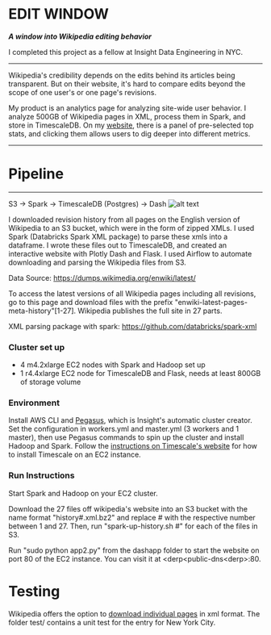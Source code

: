 # EDIT WINDOW

***A window into Wikipedia editing behavior***

I completed this project as a fellow at Insight Data Engineering in NYC.

***

Wikipedia's credibility depends on the edits behind its articles being transparent. But on their website, it's hard to compare edits beyond the scope of one user's or one page's revisions.

My product is an analytics page for analyzing site-wide user behavior. I analyze 500GB of Wikipedia pages in XML, process them in Spark, and store in TimescaleDB. On my [website](editwindow.wiki), there is a panel of pre-selected top stats, and clicking them allows users to dig deeper into different metrics.

***

# Pipeline
-----------------
S3 -> Spark -> TimescaleDB (Postgres) -> Dash 
![alt text](https://github.com/thecolorkeo/InsightWiki/blob/dev/Pipeline.png "EditWindow Pipeline")

I downloaded revision history from all pages on the English version of Wikipedia to an S3 bucket, which were in the form of zipped XMLs. I used Spark (Databricks Spark XML package) to parse these xmls into a dataframe. I wrote these files out to TimescaleDB, and created an interactive website with Plotly Dash and Flask. I used Airflow to automate downloading and parsing the Wikipedia files from S3.

Data Source: https://dumps.wikimedia.org/enwiki/latest/

To access the latest versions of all Wikipedia pages including all revisions, go to this page and download files with the prefix "enwiki-latest-pages-meta-history"[1-27]. Wikipedia publishes the full site in 27 parts.

XML parsing package with spark: https://github.com/databricks/spark-xml

### Cluster set up
- 4 m4.2xlarge EC2 nodes with Spark and Hadoop set up
- 1 r4.4xlarge EC2 node for TimescaleDB and Flask, needs at least 800GB of storage volume

### Environment
Install AWS CLI and [Pegasus](https://github.com/InsightDataScience/pegasus), which is Insight's automatic cluster creator. Set the configuration in workers.yml and master.yml (3 workers and 1 master), then use Pegasus commands to spin up the cluster and install Hadoop and Spark. Follow the [instructions on Timescale's website](https://blog.timescale.com/tutorial-installing-timescaledb-on-aws-c8602b767a98/) for how to install Timescale on an EC2 instance.

### Run Instructions
Start Spark and Hadoop on your EC2 cluster.

Download the 27 files off wikipedia's website into an S3 bucket with the name format "history#.xml.bz2" and replace # with the respective number between 1 and 27. Then, run "spark-up-history.sh #" for each of the files in S3.

Run "sudo python app2.py" from the dashapp folder to start the website on port 80 of the EC2 instance. You can visit it at &lt;derp<public-dns&lt;derp>:80.

# Testing
Wikipedia offers the option to [download individual pages](https://en.wikipedia.org/wiki/Special:Export) in xml format. The folder test/ contains a unit test for the entry for New York City.
